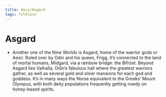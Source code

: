 ```yaml
---
title: docs/Asgard
tags: folklore
---
```


# Asgard
- Another one of the Nine Worlds is Asgard, home of the warrior gods or Aesir. Ruled over by Odin and his queen, Frigg, it’s connected to the land of mortal humans, Midgard, via a rainbow bridge: the Bifröst. Beyond Asgard lies Valhalla, Odin’s fabulous hall where the greatest warriors gather, as well as several gold and silver mansions for each god and goddess. It’s in many ways the Norse equivalent to the Greeks’ Mount Olympus, with both deity populations frequently getting rowdy on honey-based spirits.